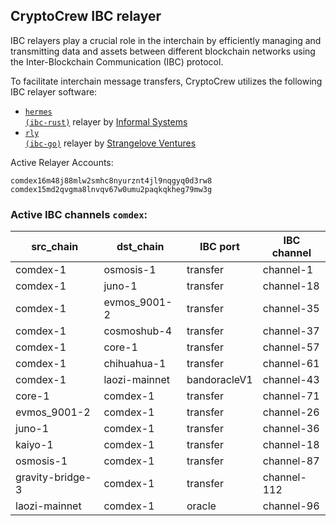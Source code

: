 ## CryptoCrew IBC relayer
IBC relayers play a crucial role in the interchain by efficiently managing and transmitting data and assets between different blockchain networks using the Inter-Blockchain Communication (IBC) protocol.

To facilitate interchain message transfers, CryptoCrew utilizes the following IBC relayer software: 
- <a href="https://github.com/informalsystems/hermes"><code>hermes (ibc-rust)</code></a> relayer by [Informal Systems](https://github.com/informalsystems)
- <a href="https://github.com/cosmos/relayer"><code>rly (ibc-go)</code></a> relayer by [Strangelove Ventures](https://github.com/strangelove-ventures)

Active Relayer Accounts:
```
comdex16m48j88mlw2smhc8nyurznt4jl9nqgyq0d3rw8
comdex15md2qvgma8lnvqv67w0umu2paqkqkheg79mw3g
```

### Active IBC channels `comdex`:
| src_chain | dst_chain | IBC port | IBC channel |
| --------------- | --------------- | ------------ | ------------------- |
| comdex-1 | osmosis-1 | transfer | channel-1 |
| comdex-1 | juno-1 | transfer | channel-18 |
| comdex-1 | evmos_9001-2 | transfer | channel-35 |
| comdex-1 | cosmoshub-4 | transfer | channel-37 |
| comdex-1 | core-1 | transfer | channel-57 |
| comdex-1 | chihuahua-1 | transfer | channel-61 |
| comdex-1 | laozi-mainnet | bandoracleV1 | channel-43 |
| core-1 | comdex-1 | transfer | channel-71 |
| evmos_9001-2 | comdex-1 | transfer | channel-26 |
| juno-1 | comdex-1 | transfer | channel-36 |
| kaiyo-1 | comdex-1 | transfer | channel-18 |
| osmosis-1 | comdex-1 | transfer | channel-87 |
| gravity-bridge-3 | comdex-1 | transfer | channel-112 |
| laozi-mainnet | comdex-1 | oracle | channel-96 |